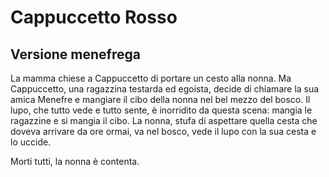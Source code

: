 
# Cappuccetto Rosso
## Versione menefrega

La mamma chiese a Cappuccetto di portare un cesto alla nonna. Ma Cappuccetto, una ragazzina testarda ed egoista, decide di chiamare la sua amica Menefre e mangiare il cibo della nonna nel bel mezzo del bosco.
Il lupo, che tutto vede e tutto sente, è inorridito da questa scena: mangia le ragazzine e si mangia il cibo.
La nonna, stufa di aspettare quella cesta che doveva arrivare da ore ormai, va nel bosco, vede il lupo con la sua cesta e lo uccide.

Morti tutti, la nonna è contenta.

